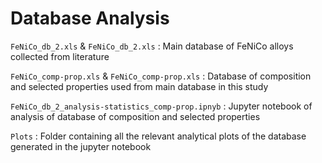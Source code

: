 # Database Analysis

``FeNiCo_db_2.xls`` & ``FeNiCo_db_2.xls`` : Main database of FeNiCo alloys collected from literature

``FeNiCo_comp-prop.xls`` & ``FeNiCo_comp-prop.xls`` : Database of composition and selected properties used from main database in this study

``FeNiCo_db_2_analysis-statistics_comp-prop.ipnyb`` : Jupyter notebook of analysis of database of composition and selected properties

``Plots`` : Folder containing all the relevant analytical plots of the database generated in the jupyter notebook
